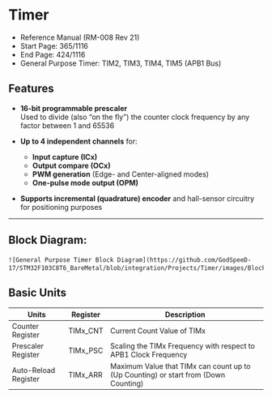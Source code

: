 # Timer

- Reference Manual (RM-008 Rev 21) 
- Start Page: 365/1116
- End Page: 424/1116
- General Purpose Timer: TIM2, TIM3, TIM4, TIM5 (APB1 Bus)

## Features

- **16-bit programmable prescaler**  
  Used to divide (also “on the fly”) the counter clock frequency by any factor between 1 and 65536

- **Up to 4 independent channels** for:
  - **Input capture (ICx)**
  - **Output compare (OCx)**
  - **PWM generation** (Edge- and Center-aligned modes)
  - **One-pulse mode output (OPM)**

- **Supports incremental (quadrature) encoder** and hall-sensor circuitry for positioning purposes

---
## Block Diagram:
	![General Purpose Timer Block Diagram](https://github.com/GodSpeeD-17/STM32F103C8T6_BareMetal/blob/integration/Projects/Timer/images/Block%20Diagram.png)

## Basic Units

| Units               | Register  | Description                                                                 |
|---------------------|-----------|-----------------------------------------------------------------------------|
| Counter Register    | TIMx_CNT  | Current Count Value of TIMx                                                 |
| Prescaler Register  | TIMx_PSC  | Scaling the TIMx Frequency with respect to APB1 Clock Frequency             |
| Auto-Reload Register| TIMx_ARR  | Maximum Value that TIMx can count up to (Up Counting) or start from (Down Counting) |
